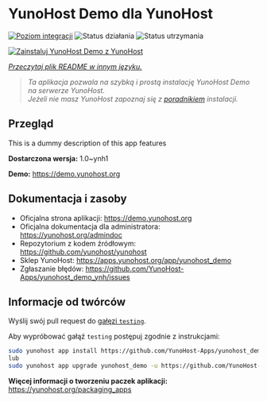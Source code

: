 <!--
To README zostało automatycznie wygenerowane przez <https://github.com/YunoHost/apps/tree/master/tools/readme_generator>
Nie powinno być ono edytowane ręcznie.
-->

# YunoHost Demo dla YunoHost

[![Poziom integracji](https://apps.yunohost.org/badge/integration/yunohost_demo)](https://ci-apps.yunohost.org/ci/apps/yunohost_demo/)
![Status działania](https://apps.yunohost.org/badge/state/yunohost_demo)
![Status utrzymania](https://apps.yunohost.org/badge/maintained/yunohost_demo)

[![Zainstaluj YunoHost Demo z YunoHost](https://install-app.yunohost.org/install-with-yunohost.svg)](https://install-app.yunohost.org/?app=yunohost_demo)

*[Przeczytaj plik README w innym języku.](./ALL_README.md)*

> *Ta aplikacja pozwala na szybką i prostą instalację YunoHost Demo na serwerze YunoHost.*  
> *Jeżeli nie masz YunoHost zapoznaj się z [poradnikiem](https://yunohost.org/install) instalacji.*

## Przegląd

This is a dummy description of this app features

**Dostarczona wersja:** 1.0~ynh1

**Demo:** <https://demo.yunohost.org>
## Dokumentacja i zasoby

- Oficjalna strona aplikacji: <https://demo.yunohost.org>
- Oficjalna dokumentacja dla administratora: <https://yunohost.org/admindoc>
- Repozytorium z kodem źródłowym: <https://github.com/yunohost/yunohost>
- Sklep YunoHost: <https://apps.yunohost.org/app/yunohost_demo>
- Zgłaszanie błędów: <https://github.com/YunoHost-Apps/yunohost_demo_ynh/issues>

## Informacje od twórców

Wyślij swój pull request do [gałęzi `testing`](https://github.com/YunoHost-Apps/yunohost_demo_ynh/tree/testing).

Aby wypróbować gałąź `testing` postępuj zgodnie z instrukcjami:

```bash
sudo yunohost app install https://github.com/YunoHost-Apps/yunohost_demo_ynh/tree/testing --debug
lub
sudo yunohost app upgrade yunohost_demo -u https://github.com/YunoHost-Apps/yunohost_demo_ynh/tree/testing --debug
```

**Więcej informacji o tworzeniu paczek aplikacji:** <https://yunohost.org/packaging_apps>
